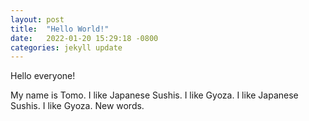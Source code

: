```yaml
---
layout: post
title:  "Hello World!"
date:   2022-01-20 15:29:18 -0800
categories: jekyll update
---
```


Hello everyone!

My name is Tomo.
I like Japanese Sushis.
I like Gyoza.
I like Japanese Sushis.
I like Gyoza.
New words.
